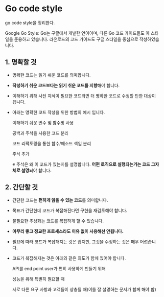# Go code style

go code style을 정리한다.

Google Go Style: Go는 구글에서 개발한 언이이며, 다른 Go 코드 가이드들도 이 스타일을 준용하고 있습니다. 라온로드의 코드 가이드도 구글 스타일을 중심으로 작성하였습니다.

## 1. 명확할 것

- 명확한 코드는 읽기 쉬운 코드를 의미합니다.
- **작성하기 쉬운 코드보다는 읽기 쉬운 코드를 지향**해야 합니다.
- 이해하기 위해 사전 지식이 필요한 코드라면 더 명확한 코드로 수정할 만한 대상이 됩니다.
- 아래는 명확한 코드 작성을 위한 방법의 예시 입니다.

  이해하기 쉬운 변수 및 함수명 사용

  공백과 주석을 사용한 코드 분리

  코드 리팩토링을 통한 함수/메소드 책임 분리

  주석 추가

  ※ 주석은 왜 이 코드가 있는지를 설명합니다. **어떤 로직으로 실행되는가는 코드 그자체로 설명**되야 합니다.

## 2. 간단할 것

- 간단한 코드는 **편하게 읽을 수 있는 코드**를 의미합니다.
- 목표가 간단한데 코드가 복잡해진다면 구현을 재검토해야 합니다.
- 불필요한 추상화는 코드를 복잡하게 할 수 있습니다.
- **아무리 좋고 정교한 프로세스라도 이유 없이 사용해선 안됩니다.**
- 필요에 따라 코드가 복잡해지는 것은 쉽지만, 그것을 수정하는 것은 매우 어렵습니다.
- 코드가 복잡해지는 것은 아래와 같은 의도가 함께 있어야 합니다.

  API를 end point user가 편히 사용하게 만들기 위해

  성능을 위해 특별히 필요할 때

  서로 다른 요구 사항과 고객들이 상충될 때(이를 잘 설명하는 문서가 함께 해야 함)
